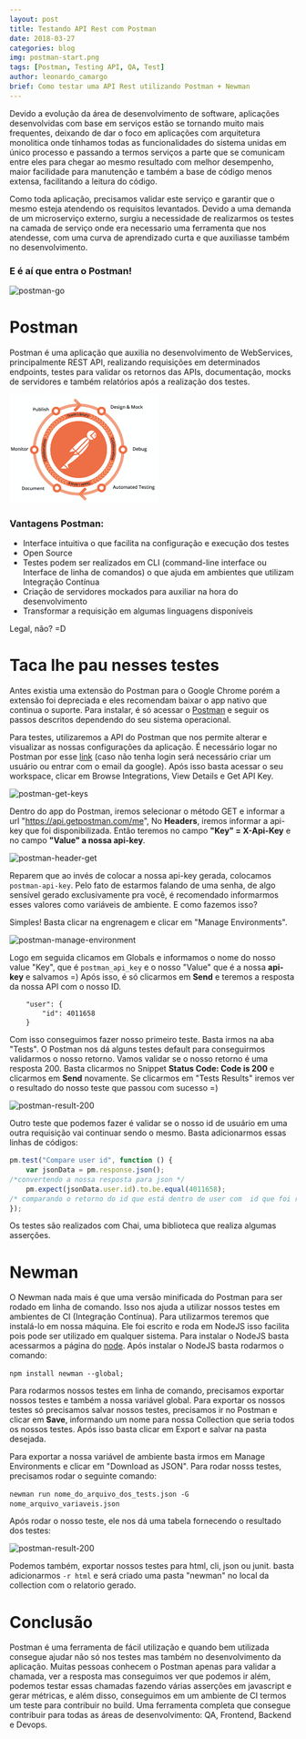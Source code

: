 ```yaml
---
layout: post
title: Testando API Rest com Postman
date: 2018-03-27
categories: blog
img: postman-start.png
tags: [Postman, Testing API, QA, Test]
author: leonardo_camargo
brief: Como testar uma API Rest utilizando Postman + Newman
---
```

<style>

  article .center {
    margin-top: 30px;
    margin-bottom: 30px;
    text-align: center;
}

</style>

Devido a evolução da área de desenvolvimento de software, aplicações desenvolvidas com base em serviços estão se tornando muito mais frequentes, deixando de dar o foco em aplicações com arquitetura monolitica onde tínhamos todas as funcionalidades do sistema unidas em único processo e passando a termos serviços a parte que se comunicam entre eles para chegar ao mesmo resultado com melhor desempenho, maior facilidade para manutenção e também a base de código menos extensa, facilitando a leitura do código.

Como toda aplicação, precisamos validar este serviço e garantir que o mesmo esteja atendendo os requisitos levantados.
Devido a uma demanda de um microserviço externo, surgiu a necessidade de realizarmos os testes na camada de serviço onde era necessario uma ferramenta que nos atendesse, com uma curva de aprendizado curta e que auxiliasse também no desenvolvimento.


### E é aí que entra o Postman!

![postman-go]({{site.baseurl}}/assets/img/posts/postman-go.gif)

# Postman

Postman é uma aplicação que auxilia no desenvolvimento de WebServices, principalmente REST API, realizando requisições em determinados endpoints, testes para validar os retornos das APIs, documentação, mocks de servidores e também relatórios após a realização dos testes.



<div class="center">
 <img src="/assets/img/posts/postman-info.png"/><br/>
</div>

### Vantagens Postman:
- Interface intuitiva o que facilita na configuração e execução dos testes
- Open Source
- Testes podem ser realizados em CLI (command-line interface ou Interface de linha de comandos) o que ajuda em ambientes que utilizam Integração Contínua
- Criação de servidores mockados para auxiliar na hora do desenvolvimento
- Transformar a requisição em algumas linguagens disponíveis

Legal, não? =D

# Taca lhe pau nesses testes

Antes existia uma extensão do Postman para o Google Chrome porém a extensão foi depreciada e eles recomendam baixar o app nativo que continua o suporte.
Para instalar, é só acessar o [Postman](https://www.getpostman.com/apps) e seguir os passos descritos dependendo do seu sistema operacional.

Para testes, utilizaremos a API do Postman que nos permite alterar e visualizar as nossas configurações da aplicação.
É necessário logar no Postman por esse [link](https://web.postman.co/) (caso não tenha login será necessário criar um usuário ou entrar com o email da google). Após isso basta acessar o seu workspace, clicar em Browse Integrations, View Details e Get API Key.

![postman-get-keys]({{site.baseurl}}/assets/img/posts/postman-get-key.png)

Dentro do app do Postman, iremos selecionar o método GET e informar a url "https://api.getpostman.com/me", No **Headers**, iremos informar a api-key que foi disponibilizada.
Então teremos no campo **"Key" = X-Api-Key** e no campo **"Value" a nossa api-key**.

![postman-header-get]({{site.baseurl}}/assets/img/posts/postman-headers+get.png)

Reparem que ao invés de colocar a nossa api-key gerada, colocamos ```postman-api-key```. Pelo fato de estarmos falando de uma senha, de algo sensível gerado exclusivamente pra você, é recomendado informarmos esses valores como variáveis de ambiente.
E como fazemos isso?

Simples! Basta clicar na engrenagem e clicar em "Manage Environments".

![postman-manage-environment]({{site.baseurl}}/assets/img/posts/postman-manage-environments.png)

Logo em seguida clicamos em Globals e informamos o nome do nosso value "Key", que é ```postman_api_key``` e o nosso "Value" que é a nossa **api-key** e salvamos =)
Após isso, é só clicarmos em **Send** e teremos a resposta da nossa API com o nosso ID.
```{
    "user": {
        "id": 4011658
    }
```
Com isso conseguimos fazer nosso primeiro teste. Basta irmos na aba "Tests". O Postman nos dá alguns testes default para conseguirmos validarmos o nosso retorno. Vamos validar se o nosso retorno é uma resposta 200. Basta clicarmos no Snippet **Status Code: Code is 200** e clicarmos em **Send** novamente. Se clicarmos em "Tests Results" iremos ver o resultado do nosso teste que passou com sucesso =)

![postman-result-200]({{site.baseurl}}/assets/img/posts/postman-200.png)

Outro teste que podemos fazer é validar se o nosso id de usuário em uma outra requisição vai continuar sendo o mesmo. Basta adicionarmos essas linhas de códigos:

``` js
pm.test("Compare user id", function () {
    var jsonData = pm.response.json();
/*convertendo a nossa resposta para json */
    pm.expect(jsonData.user.id).to.be.equal(4011658);
/* comparando o retorno do id que está dentro de user com  id que foi retornado no primeiro teste */
});
```
Os testes são realizados com Chai, uma biblioteca que realiza algumas asserções.

# Newman

O Newman nada mais é que uma versão minificada do Postman para ser rodado em linha de comando. Isso nos ajuda a utilizar nossos testes em ambientes de CI (Integração Contínua). Para utilizarmos teremos que instalá-lo em nossa máquina. Ele foi escrito e roda em NodeJS isso facilita pois pode ser utilizado em qualquer sistema. Para instalar o NodeJS basta acessarmos a página do [node](https://nodejs.org/en/). Após instalar o NodeJS basta rodarmos o comando:

 ``` npm install newman --global; ```

Para rodarmos nossos testes em linha de comando, precisamos exportar nossos testes e também a nossa variável global. Para exportar os nossos testes só precisamos salvar nossos testes, precisamos ir no Postman e clicar em **Save**, informando um nome para nossa Collection que seria todos os nossos testes. Após isso basta clicar em Export e salvar na pasta desejada.

Para exportar a nossa variável de ambiente basta irmos em Manage Environments e clicar em "Download as JSON".
Para rodar nosss testes, precisamos rodar o seguinte comando:

```newman run nome_do_arquivo_dos_tests.json -G nome_arquivo_variaveis.json```

Após rodar o nosso teste, ele nos dá uma tabela fornecendo o resultado dos testes:

![postman-result-200]({{site.baseurl}}/assets/img/posts/postman-resultado-teste.png)

Podemos também, exportar nossos testes para html, cli, json ou junit. basta adicionarmos ```-r html``` e será criado uma pasta "newman" no local da collection com o relatorio gerado.

# Conclusão

Postman é uma ferramenta de fácil utilização e quando bem utilizada consegue ajudar não só nos testes mas também no desenvolvimento da aplicação. Muitas pessoas conhecem o Postman apenas para validar a chamada, ver a resposta mas conseguimos ver que podemos ir além, podemos testar essas chamadas fazendo várias asserções em javascript e gerar métricas, e além disso, conseguimos em um ambiente de CI termos um teste para contribuir no build.
Uma ferramenta completa que consegue contribuir para todas as áreas de desenvolvimento: QA, Frontend, Backend e Devops.
